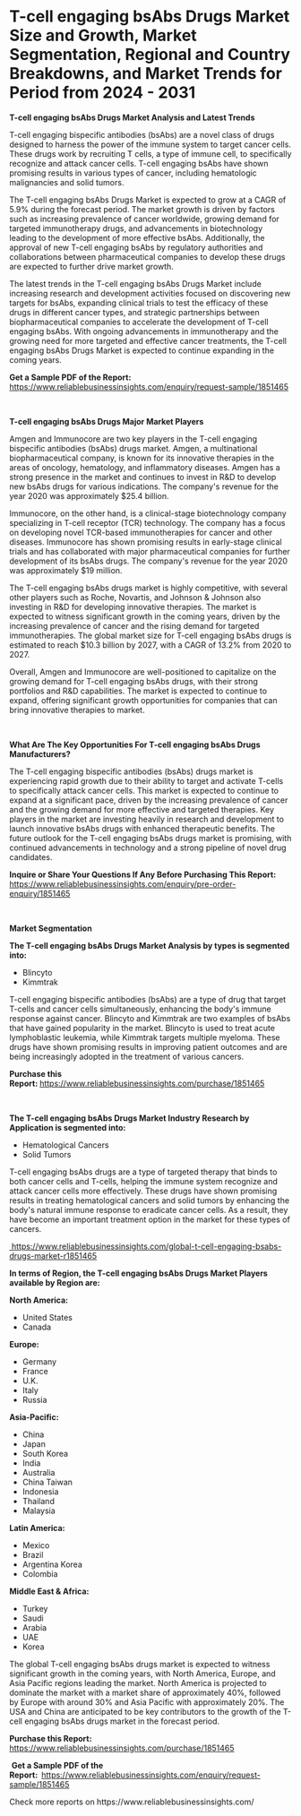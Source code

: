 <p><h1>T-cell engaging bsAbs Drugs Market Size and Growth, Market Segmentation, Regional and Country Breakdowns, and Market Trends for Period from 2024 -  2031</h1></p><p><strong>T-cell engaging bsAbs Drugs Market Analysis and Latest Trends</strong></p>
<p><p>T-cell engaging bispecific antibodies (bsAbs) are a novel class of drugs designed to harness the power of the immune system to target cancer cells. These drugs work by recruiting T cells, a type of immune cell, to specifically recognize and attack cancer cells. T-cell engaging bsAbs have shown promising results in various types of cancer, including hematologic malignancies and solid tumors.</p><p>The T-cell engaging bsAbs Drugs Market is expected to grow at a CAGR of 5.9% during the forecast period. The market growth is driven by factors such as increasing prevalence of cancer worldwide, growing demand for targeted immunotherapy drugs, and advancements in biotechnology leading to the development of more effective bsAbs. Additionally, the approval of new T-cell engaging bsAbs by regulatory authorities and collaborations between pharmaceutical companies to develop these drugs are expected to further drive market growth.</p><p>The latest trends in the T-cell engaging bsAbs Drugs Market include increasing research and development activities focused on discovering new targets for bsAbs, expanding clinical trials to test the efficacy of these drugs in different cancer types, and strategic partnerships between biopharmaceutical companies to accelerate the development of T-cell engaging bsAbs. With ongoing advancements in immunotherapy and the growing need for more targeted and effective cancer treatments, the T-cell engaging bsAbs Drugs Market is expected to continue expanding in the coming years.</p></p>
<p><strong>Get a Sample PDF of the Report:&nbsp;</strong> <a href="https://www.reliablebusinessinsights.com/enquiry/request-sample/1851465">https://www.reliablebusinessinsights.com/enquiry/request-sample/1851465</a></p>
<p>&nbsp;</p>
<p><strong>T-cell engaging bsAbs Drugs Major Market Players</strong></p>
<p><p>Amgen and Immunocore are two key players in the T-cell engaging bispecific antibodies (bsAbs) drugs market. Amgen, a multinational biopharmaceutical company, is known for its innovative therapies in the areas of oncology, hematology, and inflammatory diseases. Amgen has a strong presence in the market and continues to invest in R&D to develop new bsAbs drugs for various indications. The company's revenue for the year 2020 was approximately $25.4 billion.</p><p>Immunocore, on the other hand, is a clinical-stage biotechnology company specializing in T-cell receptor (TCR) technology. The company has a focus on developing novel TCR-based immunotherapies for cancer and other diseases. Immunocore has shown promising results in early-stage clinical trials and has collaborated with major pharmaceutical companies for further development of its bsAbs drugs. The company's revenue for the year 2020 was approximately $19 million.</p><p>The T-cell engaging bsAbs drugs market is highly competitive, with several other players such as Roche, Novartis, and Johnson & Johnson also investing in R&D for developing innovative therapies. The market is expected to witness significant growth in the coming years, driven by the increasing prevalence of cancer and the rising demand for targeted immunotherapies. The global market size for T-cell engaging bsAbs drugs is estimated to reach $10.3 billion by 2027, with a CAGR of 13.2% from 2020 to 2027.</p><p>Overall, Amgen and Immunocore are well-positioned to capitalize on the growing demand for T-cell engaging bsAbs drugs, with their strong portfolios and R&D capabilities. The market is expected to continue to expand, offering significant growth opportunities for companies that can bring innovative therapies to market.</p></p>
<p>&nbsp;</p>
<p><strong>What Are The Key Opportunities For T-cell engaging bsAbs Drugs Manufacturers?</strong></p>
<p><p>The T-cell engaging bispecific antibodies (bsAbs) drugs market is experiencing rapid growth due to their ability to target and activate T-cells to specifically attack cancer cells. This market is expected to continue to expand at a significant pace, driven by the increasing prevalence of cancer and the growing demand for more effective and targeted therapies. Key players in the market are investing heavily in research and development to launch innovative bsAbs drugs with enhanced therapeutic benefits. The future outlook for the T-cell engaging bsAbs drugs market is promising, with continued advancements in technology and a strong pipeline of novel drug candidates.</p></p>
<p><strong>Inquire or Share Your Questions If Any Before Purchasing This Report:</strong> <a href="https://www.reliablebusinessinsights.com/enquiry/pre-order-enquiry/1851465">https://www.reliablebusinessinsights.com/enquiry/pre-order-enquiry/1851465</a></p>
<p>&nbsp;</p>
<p><strong>Market Segmentation</strong></p>
<p><strong>The T-cell engaging bsAbs Drugs Market Analysis by types is segmented into:</strong></p>
<p><ul><li>Blincyto</li><li>Kimmtrak</li></ul></p>
<p><p>T-cell engaging bispecific antibodies (bsAbs) are a type of drug that target T-cells and cancer cells simultaneously, enhancing the body's immune response against cancer. Blincyto and Kimmtrak are two examples of bsAbs that have gained popularity in the market. Blincyto is used to treat acute lymphoblastic leukemia, while Kimmtrak targets multiple myeloma. These drugs have shown promising results in improving patient outcomes and are being increasingly adopted in the treatment of various cancers.</p></p>
<p><strong>Purchase this Report:&nbsp;</strong><a href="https://www.reliablebusinessinsights.com/purchase/1851465">https://www.reliablebusinessinsights.com/purchase/1851465</a></p>
<p>&nbsp;</p>
<p><strong>The T-cell engaging bsAbs Drugs Market Industry Research by Application is segmented into:</strong></p>
<p><ul><li>Hematological Cancers</li><li>Solid Tumors</li></ul></p>
<p><p>T-cell engaging bsAbs drugs are a type of targeted therapy that binds to both cancer cells and T-cells, helping the immune system recognize and attack cancer cells more effectively. These drugs have shown promising results in treating hematological cancers and solid tumors by enhancing the body's natural immune response to eradicate cancer cells. As a result, they have become an important treatment option in the market for these types of cancers.</p></p>
<p><a href="https://www.reliablebusinessinsights.com/global-t-cell-engaging-bsabs-drugs-market-r1851465">&nbsp;https://www.reliablebusinessinsights.com/global-t-cell-engaging-bsabs-drugs-market-r1851465</a></p>
<p><strong>In terms of Region, the T-cell engaging bsAbs Drugs Market Players available by Region are:</strong></p>
<p>
    <p> <strong> North America: </strong>
        <ul>
            <li>United States</li>
            <li>Canada</li>
        </ul>
        </p> 
    <p> <strong> Europe: </strong>
        <ul>
            <li>Germany</li>
            <li>France</li>
            <li>U.K.</li>
            <li>Italy</li>
            <li>Russia</li>
        </ul>
        </p> 
    <p> <strong> Asia-Pacific: </strong>
        <ul>
            <li>China</li>
            <li>Japan</li>
            <li>South Korea</li>
            <li>India</li>
            <li>Australia</li>
            <li>China Taiwan</li>
            <li>Indonesia</li>
            <li>Thailand</li>
            <li>Malaysia</li>
        </ul>
        </p> 
    <p> <strong> Latin America: </strong>
        <ul>
            <li>Mexico</li>
            <li>Brazil</li>
            <li>Argentina Korea</li>
            <li>Colombia</li>
        </ul>
        </p> 
    <p> <strong> Middle East & Africa: </strong>
        <ul>
            <li>Turkey</li>
            <li>Saudi</li>
            <li>Arabia</li>
            <li>UAE</li>
            <li>Korea</li>
        </ul>
    </p>
    </p>
<p><p>The global T-cell engaging bsAbs drugs market is expected to witness significant growth in the coming years, with North America, Europe, and Asia Pacific regions leading the market. North America is projected to dominate the market with a market share of approximately 40%, followed by Europe with around 30% and Asia Pacific with approximately 20%. The USA and China are anticipated to be key contributors to the growth of the T-cell engaging bsAbs drugs market in the forecast period.</p></p>
<p><strong>Purchase this Report: </strong><a href="https://www.reliablebusinessinsights.com/purchase/1851465">https://www.reliablebusinessinsights.com/purchase/1851465</a></p>
<p>&nbsp;<strong>Get a Sample PDF of the Report:&nbsp;&nbsp;</strong><a href="https://www.reliablebusinessinsights.com/enquiry/request-sample/1851465">https://www.reliablebusinessinsights.com/enquiry/request-sample/1851465</a></p>
<p><strong></strong></p>
<p>Check more reports on https://www.reliablebusinessinsights.com/</p>